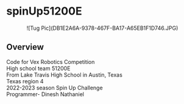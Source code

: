 # spinUp51200E
<div align='center'>
![Tug Pic](DB1E2A6A-9378-467F-BA17-A65EB1F1D746.JPG)
</div>

## Overview
Code for Vex Robotics Competition  
High school team 51200E  
From Lake Travis High School in Austin, Texas  
Texas region 4  
2022-2023 season Spin Up Challenge    
Programmer- Dinesh Nathaniel    